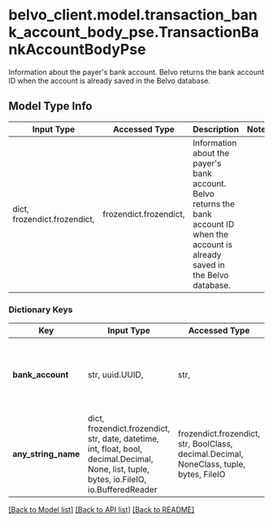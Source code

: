 # belvo_client.model.transaction_bank_account_body_pse.TransactionBankAccountBodyPse

Information about the payer's bank account. Belvo returns the bank account ID when the account is already saved in the Belvo database.

## Model Type Info
Input Type | Accessed Type | Description | Notes
------------ | ------------- | ------------- | -------------
dict, frozendict.frozendict,  | frozendict.frozendict,  | Information about the payer&#x27;s bank account. Belvo returns the bank account ID when the account is already saved in the Belvo database. | 

### Dictionary Keys
Key | Input Type | Accessed Type | Description | Notes
------------ | ------------- | ------------- | ------------- | -------------
**bank_account** | str, uuid.UUID,  | str,  | Belvo&#x27;s unique identifier for the payer’s bank account. | [optional] value must be a uuid
**any_string_name** | dict, frozendict.frozendict, str, date, datetime, int, float, bool, decimal.Decimal, None, list, tuple, bytes, io.FileIO, io.BufferedReader | frozendict.frozendict, str, BoolClass, decimal.Decimal, NoneClass, tuple, bytes, FileIO | any string name can be used but the value must be the correct type | [optional]

[[Back to Model list]](../../README.md#documentation-for-models) [[Back to API list]](../../README.md#documentation-for-api-endpoints) [[Back to README]](../../README.md)

